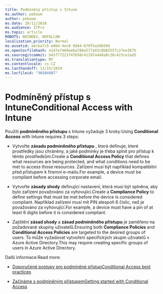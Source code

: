 ```yaml
---
title: Podmíněný přístup s Intune
ms.author: pebaum
author: pebaum
ms.date: 10/11/2018
ms.audience: ITPro
ms.topic: article
ROBOTS: NOINDEX, NOFOLLOW
localization_priority: Normal
ms.assetid: aecba7c5-e86d-4ec8-9d44-679f5a3d659d
ms.openlocfilehash: e147e7460ee6a786e577a43c0b8355fc27ee367b
ms.sourcegitcommit: b43f77221f47b50c41197a448a9c26c423ce1ad5
ms.translationtype: MT
ms.contentlocale: cs-CZ
ms.lasthandoff: 11/15/2019
ms.locfileid: "36504987"
---
```

# <a name="conditional-access-with-intune"></a><span data-ttu-id="7b540-102">Podmíněný přístup s Intune</span><span class="sxs-lookup"><span data-stu-id="7b540-102">Conditional Access with Intune</span></span>

<span data-ttu-id="7b540-103">Použití **podmíněného přístupu** s Intune vyžaduje 3 kroky:</span><span class="sxs-lookup"><span data-stu-id="7b540-103">Using **Conditional Access** with Intune requires 3 steps:</span></span> 
  
- <span data-ttu-id="7b540-104">Vytvořte **zásadu podmíněného přístupu** , která definuje, které prostředky jsou chráněny, a jaké podmínky je třeba splnit pro přístup k těmto prostředkům.</span><span class="sxs-lookup"><span data-stu-id="7b540-104">Create a **Conditional Access Policy** that defines what resources are being protected, and what conditions need to be met to access those resources.</span></span> <span data-ttu-id="7b540-105">Zařízení musí být například kompatibilní před přístupem k firemní e-mailu.</span><span class="sxs-lookup"><span data-stu-id="7b540-105">For example, a device must be compliant before accessing corporate email.</span></span> 
    
- <span data-ttu-id="7b540-106">Vytvořte **zásady shody** definující nastavení, která musí být splněna, aby bylo zařízení považováno za vyhovující.</span><span class="sxs-lookup"><span data-stu-id="7b540-106">Create a **Compliance Policy** to define settings that must be met before the device is considered compliant.</span></span> <span data-ttu-id="7b540-107">Například zařízení musí mít PIN alespoň 6 číslic, než je považováno za vyhovující.</span><span class="sxs-lookup"><span data-stu-id="7b540-107">For example, a device must have a pin of at least 6 digits before it is considered compliant.</span></span> 
    
- <span data-ttu-id="7b540-108">Zajištění **zásad shody** a **zásad podmíněného přístupu** je zaměřeno na požadované skupiny uživatelů.</span><span class="sxs-lookup"><span data-stu-id="7b540-108">Ensuring both **Compliance Policies** and **Conditional Access Policies** are targeted to the desired groups of users.</span></span> <span data-ttu-id="7b540-109">To může vyžadovat vytvoření specifických skupin uživatelů v Azure Active Directory.</span><span class="sxs-lookup"><span data-stu-id="7b540-109">This may require creating specific groups of users in Azure Active Directory.</span></span> 
    
<span data-ttu-id="7b540-110">Další informace:</span><span class="sxs-lookup"><span data-stu-id="7b540-110">Read more:</span></span>
  
- [<span data-ttu-id="7b540-111">Doporučené postupy pro podmíněné přístup</span><span class="sxs-lookup"><span data-stu-id="7b540-111">Conditional Access best practices</span></span>](https://docs.microsoft.com/azure/active-directory/conditional-access/best-practices)
    
- [<span data-ttu-id="7b540-112">Začínáme s podmíněným přístupem</span><span class="sxs-lookup"><span data-stu-id="7b540-112">Getting started with Conditional Access </span></span>](https://docs.microsoft.com/azure/active-directory/active-directory-conditional-access-azure-portal-get-started)
    

